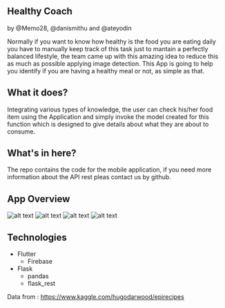 
## Healthy Coach
by @Memo28, @danismithu and @ateyodin

Normally if you want to know how healthy is the food you are eating daily you have to manually keep track of this task just to mantain a perfectly balanced lifestyle, the team came up with this amazing idea to reduce this as much as possible applying image detection. This App is going to help you identify if you are having a healthy meal or not, as simple as that.

## What it does?

Integrating various types of knowledge, the user can check his/her food item using the Application and simply invoke the model created for this function which is designed to give details about what they are about to consume.

## What's in here?

The repo contains the code for the mobile application, if you need more information about the API rest pleas contact us by github. 

## App Overview
![alt text](https://res.cloudinary.com/memovdg/image/upload/c_scale,w_200/v1574446870/14f108ce-fb68-466e-bee8-e57b5d369a87_opugmk.jpg) ![alt text](https://res.cloudinary.com/memovdg/image/upload/c_scale,w_200/v1574446870/2c04f5c7-b9e9-4f99-8700-dddb56d3ef6c_psfknx.jpg) ![alt text](https://res.cloudinary.com/memovdg/image/upload/c_scale,w_200/v1574446870/WhatsApp_Image_2019-11-22_at_12.19.23_ppuc9v.jpg) ![alt text](https://res.cloudinary.com/memovdg/image/upload/c_scale,w_200/v1574484277/WhatsApp_Image_2019-11-22_at_22.43.47_kok672.jpg)

## Technologies
* Flutter
  * Firebase
* Flask
  * pandas
  * flask_rest

Data from : https://www.kaggle.com/hugodarwood/epirecipes
  

